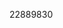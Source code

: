 [//]: # (Created by ./bin/manage_files.pl from ./species/Dirofilaria_immitis/PRJEB1797/Dirofilaria_immitis_PRJEB1797.publication.html on Thu Jun 11 13:43:57 2020)
22889830
